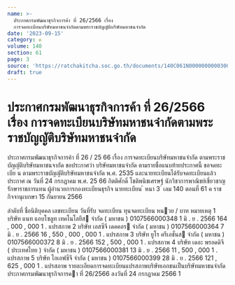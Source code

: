 ```yaml
---
name: >-
  ประกาศกรมพัฒนาธุรกิจการค้า ที่ 26/2566 เรื่อง
  การจดทะเบียนบริษัทมหาชนจำกัดตามพระราชบัญญัติบริษัทมหาชนจำกัด
date: '2023-09-15'
category: ค
volume: 140
section: 61
page: 3
source: 'https://ratchakitcha.soc.go.th/documents/140C061N0000000000300.pdf'
draft: true
---
```


# ประกาศกรมพัฒนาธุรกิจการค้า ที่ 26/2566 เรื่อง การจดทะเบียนบริษัทมหาชนจำกัดตามพระราชบัญญัติบริษัทมหาชนจำกัด

ประกาศกรมพัฒนาธุรกิจการค้า ที่ 26 / 25 66 เรื่อง การจดทะเบียนบริษัทมหาชนจำกัด ตามพระราชบัญญัติบริษัทมหาชนจากัด ขอประกาศว่า บริษัทมหาชนจำกัด ตามรายชื่อแนบท้ายประกาศนี้ ขอจดทะเบีย น ตามพระราชบัญญัติบริษัทมหาชนจำกัด พ.ศ. 2535 และนายทะเบียนได้รับจดทะเบียนแล้ว ประกาศ ณ วันที่ 24 กรกฎาคม พ.ศ. 25 66 กิตติศักดิ์ โชติพนิชเศรษฐ์ นักวิชาการพาณิชย์เชี่ยวชาญ รักษาราชการแทน ผู้อำนวยการกองทะเบียนธุรกิจ นายทะเบียน ้ หนา 3 ่ เลม 140 ตอนที่ 61 ค ราชกิจจานุเบกษา 15 กันยายน 2566

ลําดับที่ ชื่อนิติบุคคล เลขทะเบียน วันที่รับ จดทะเบียน ทุนจดทะเบียน หนวย / บาท หมายเหตุ 1 บริษัท แนท แอบโซลูท เทคโนโลยีส จํากัด ( มหาชน ) 0107566000348 1 มิ . ย . 2566 164 , 000 , 000 1 . แปรสภาพ 2 บริษัท เอสซีจี เดคคอร จํากัด ( มหาชน ) 0107566000364 7 มิ . ย . 2566 16 , 550 , 000 , 000 1 . แปรสภาพ 3 บริษัท ยูโร ครีเอชั่นส จํากัด ( มหาชน ) 0107566000372 8 มิ . ย . 2566 152 , 500 , 000 1 . แปรสภาพ 4 บริษัท เดอะ พรอดดิจี ( ประเทศไทย ) จํากัด ( มหาชน ) 0107566000381 13 มิ . ย . 2566 11 , 500 , 000 1 . แปรสภาพ 5 บริษัท ไอเอฟซีจี จํากัด ( มหาชน ) 0107566000399 28 มิ . ย . 2566 121 , 625 , 000 1 . แปรสภาพ รายละเอียดการจดทะเบียนแปรสภาพบริษัทเอกชนเป็นบริษัทมหาชนจํากัด ประกาศกรมพัฒนาธุรกิจการคา ที่ 26/2566 ลงวันที่ 24 กรกฎาคม 2566 1
